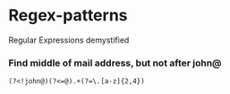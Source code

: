 # Regex-patterns
Regular Expressions demystified 


### Find middle of mail address, but not after john@
```
(?<!john@)(?<=@).+(?=\.[a-z]{2,4})
```